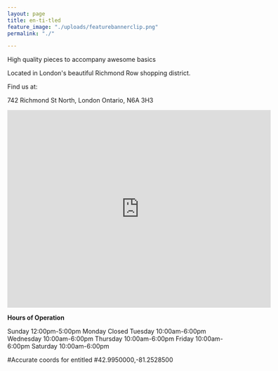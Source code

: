 ```yaml
---
layout: page
title: en-ti-tled
feature_image: "./uploads/featurebannerclip.png"
permalink: "./"

---
```

High quality pieces to accompany awesome basics

Located in London's beautiful Richmond Row shopping district.

Find us at:

742 Richmond St North, London Ontario, N6A 3H3

<iframe
  width="600"
  height="450"
  frameborder="0" style="border:0"
  src="https://www.google.com/maps/embed/v1/place?key=AIzaSyDsAJ8wqvCJqpyAS6SHuDBg0kZ_bncoTBE
    &center=42.9950000,-81.2528500
    &zoom=16" allowfullscreen
    &q=En-ti-tled,+London,+Ontario>
</iframe>

**Hours of Operation**

Sunday     12:00pm-5:00pm
Monday     Closed
Tuesday    10:00am-6:00pm
Wednesday  10:00am-6:00pm
Thursday   10:00am-6:00pm
Friday     10:00am-6:00pm
Saturday   10:00am-6:00pm

#Accurate coords for entitled
#42.9950000,-81.2528500
